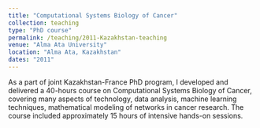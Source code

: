 ```yaml
---
title: "Computational Systems Biology of Cancer"
collection: teaching
type: "PhD course"
permalink: /teaching/2011-Kazakhstan-teaching
venue: "Alma Ata University"
location: "Alma Ata, Kazakhstan"
dates: "2011"
---
```


As a part of joint Kazakhstan-France PhD program, I developed and delivered a 40-hours course on Computational Systems Biology
of Cancer, covering many aspects of technology, data analysis, machine learning techniques, mathematical modeling of networks in cancer
research. The course included approximately 15 hours of intensive hands-on sessions.